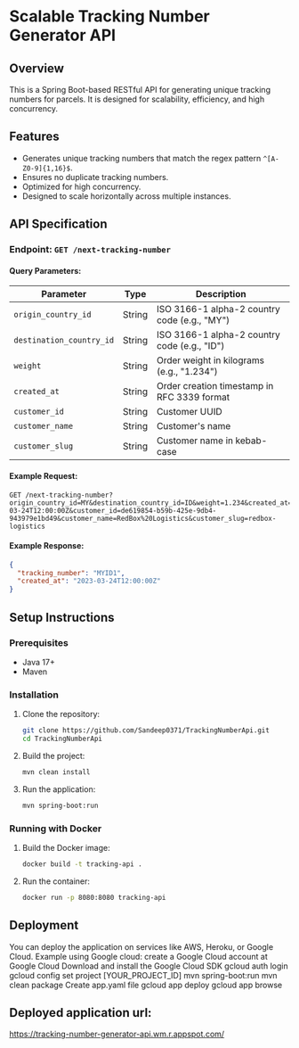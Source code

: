 # Scalable Tracking Number Generator API

## Overview
This is a Spring Boot-based RESTful API for generating unique tracking numbers for parcels. It is designed for scalability, efficiency, and high concurrency.

## Features
- Generates unique tracking numbers that match the regex pattern `^[A-Z0-9]{1,16}$`.
- Ensures no duplicate tracking numbers.
- Optimized for high concurrency.
- Designed to scale horizontally across multiple instances.

## API Specification
### Endpoint: `GET /next-tracking-number`
#### Query Parameters:
| Parameter           | Type   | Description |
|--------------------|--------|-------------|
| `origin_country_id` | String | ISO 3166-1 alpha-2 country code (e.g., "MY") |
| `destination_country_id` | String | ISO 3166-1 alpha-2 country code (e.g., "ID") |
| `weight` | String | Order weight in kilograms (e.g., "1.234") |
| `created_at` | String | Order creation timestamp in RFC 3339 format |
| `customer_id` | String | Customer UUID |
| `customer_name` | String | Customer's name |
| `customer_slug` | String | Customer name in kebab-case |

#### Example Request:
```
GET /next-tracking-number?origin_country_id=MY&destination_country_id=ID&weight=1.234&created_at=2023-03-24T12:00:00Z&customer_id=de619854-b59b-425e-9db4-943979e1bd49&customer_name=RedBox%20Logistics&customer_slug=redbox-logistics
```

#### Example Response:
```json
{
  "tracking_number": "MYID1",
  "created_at": "2023-03-24T12:00:00Z"
}
```

## Setup Instructions
### Prerequisites
- Java 17+
- Maven

### Installation
1. Clone the repository:
   ```sh
   git clone https://github.com/Sandeep0371/TrackingNumberApi.git
   cd TrackingNumberApi
   ```
2. Build the project:
   ```sh
   mvn clean install
   ```
3. Run the application:
   ```sh
   mvn spring-boot:run
   ```

### Running with Docker
1. Build the Docker image:
   ```sh
   docker build -t tracking-api .
   ```
2. Run the container:
   ```sh
   docker run -p 8080:8080 tracking-api
   ```

## Deployment
You can deploy the application on services like AWS, Heroku, or Google Cloud. Example using Google cloud:
create a Google Cloud account at Google Cloud
Download and install the Google Cloud SDK
gcloud auth login
gcloud config set project [YOUR_PROJECT_ID]
mvn spring-boot:run
mvn clean package
Create app.yaml file
gcloud app deploy
gcloud app browse

## Deployed application url:
https://tracking-number-generator-api.wm.r.appspot.com/
